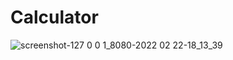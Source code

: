 # Calculator
![screenshot-127 0 0 1_8080-2022 02 22-18_13_39](https://user-images.githubusercontent.com/90225424/155172975-91d2e679-8345-4491-b3c1-821f02ceb893.png)
